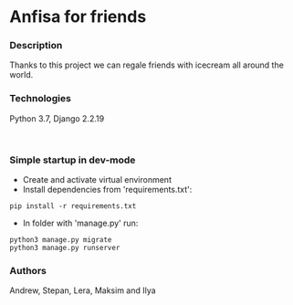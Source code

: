 # Anfisa for friends
### Description
Thanks to this project we can regale friends with icecream all around the world.

### Technologies
Python 3.7, Django 2.2.19

<br> 

### Simple startup in dev-mode
- Create and activate virtual environment
- Install dependencies from 'requirements.txt':
```
pip install -r requirements.txt
``` 
- In folder with 'manage.py' run:
```
python3 manage.py migrate
python3 manage.py runserver
```
### Authors
Andrew, Stepan, Lera, Maksim and Ilya
